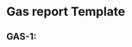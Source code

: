 # Gas report Template

## GAS-1: <Title>
- Description: <Description>
- Location: <Location>
- Count: <Count>
- Gas savings: <Gas savings>


# Bug report template 

## L-1: <Title> <!-- ## M-1: <Title> / ## H-1: <Title> -->
- Description: <Description>
- Severity: <Severity>
- Remediation: <Remediation>
- Location: <Location>
- Count: <Count>
- Proof of Concept: <PoC>
